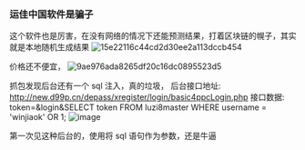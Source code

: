 ### 运佳中国软件是骗子

这个软件也是厉害，在没有网络的情况下还能预测结果，打着区块链的幌子，其实就是本地随机生成结果
![15e22116c44cd2d30ee2a113dccb454](https://github.com/zy77777/zy/assets/126739320/0bff346a-82e8-413e-b152-bbfabddca209)

价格还不便宜，
![9ae976ada8265df20c16dc0895523d5](https://github.com/zy77777/zy/assets/126739320/12aafdef-4c73-4061-8d87-d465c914fb0b)


抓包发现后台还有一个 sql 注入，真的垃圾，
后台接口地址: http://new.d99p.cn/depass/xregister/login/basic4ppcLogin.php
接口数据: token=&login&SELECT token FROM luzi8master WHERE username = 'winjiaok' OR 1; 
![image](https://github.com/zy77777/zy/assets/126739320/a210ea29-08c0-4da3-800c-c3bdf30422e4)

第一次见这种后台的，使用将 sql 语句作为参数，还是牛逼
